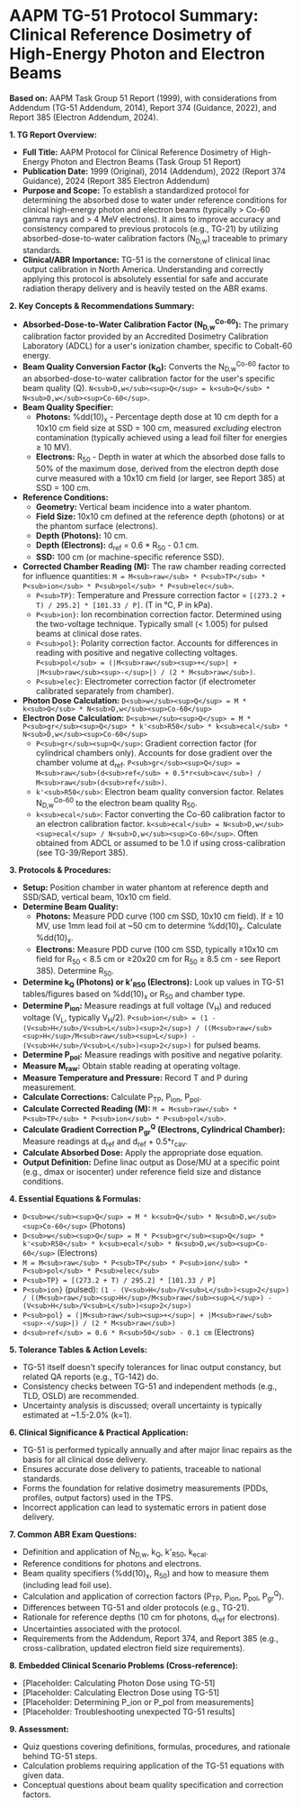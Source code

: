 # AAPM TG-51 Protocol Summary: Clinical Reference Dosimetry of High-Energy Photon and Electron Beams

**Based on:** AAPM Task Group 51 Report (1999), with considerations from Addendum (TG-51 Addendum, 2014), Report 374 (Guidance, 2022), and Report 385 (Electron Addendum, 2024).

**1. TG Report Overview:**

*   **Full Title:** AAPM Protocol for Clinical Reference Dosimetry of High-Energy Photon and Electron Beams (Task Group 51 Report)
*   **Publication Date:** 1999 (Original), 2014 (Addendum), 2022 (Report 374 Guidance), 2024 (Report 385 Electron Addendum)
*   **Purpose and Scope:** To establish a standardized protocol for determining the absorbed dose to water under reference conditions for clinical high-energy photon and electron beams (typically > Co-60 gamma rays and > 4 MeV electrons). It aims to improve accuracy and consistency compared to previous protocols (e.g., TG-21) by utilizing absorbed-dose-to-water calibration factors (N<sub>D,w</sub>) traceable to primary standards.
*   **Clinical/ABR Importance:** TG-51 is the cornerstone of clinical linac output calibration in North America. Understanding and correctly applying this protocol is absolutely essential for safe and accurate radiation therapy delivery and is heavily tested on the ABR exams.

**2. Key Concepts & Recommendations Summary:**

*   **Absorbed-Dose-to-Water Calibration Factor (N<sub>D,w</sub><sup>Co-60</sup>):** The primary calibration factor provided by an Accredited Dosimetry Calibration Laboratory (ADCL) for a user's ionization chamber, specific to Cobalt-60 energy.
*   **Beam Quality Conversion Factor (k<sub>Q</sub>):** Converts the N<sub>D,w</sub><sup>Co-60</sup> factor to an absorbed-dose-to-water calibration factor for the user's specific beam quality (Q). `N<sub>D,w</sub><sup>Q</sup> = k<sub>Q</sub> * N<sub>D,w</sub><sup>Co-60</sup>`.
*   **Beam Quality Specifier:**
    *   **Photons:** %dd(10)<sub>x</sub> - Percentage depth dose at 10 cm depth for a 10x10 cm field size at SSD = 100 cm, measured *excluding* electron contamination (typically achieved using a lead foil filter for energies ≥ 10 MV).
    *   **Electrons:** R<sub>50</sub> - Depth in water at which the absorbed dose falls to 50% of the maximum dose, derived from the electron depth dose curve measured with a 10x10 cm field (or larger, see Report 385) at SSD = 100 cm.
*   **Reference Conditions:**
    *   **Geometry:** Vertical beam incidence into a water phantom.
    *   **Field Size:** 10x10 cm defined at the reference depth (photons) or at the phantom surface (electrons).
    *   **Depth (Photons):** 10 cm.
    *   **Depth (Electrons):** d<sub>ref</sub> = 0.6 * R<sub>50</sub> - 0.1 cm.
    *   **SSD:** 100 cm (or machine-specific reference SSD).
*   **Corrected Chamber Reading (M):** The raw chamber reading corrected for influence quantities: `M = M<sub>raw</sub> * P<sub>TP</sub> * P<sub>ion</sub> * P<sub>pol</sub> * P<sub>elec</sub>`.
    *   `P<sub>TP}`: Temperature and Pressure correction factor = `[(273.2 + T) / 295.2] * [101.33 / P]`. (T in °C, P in kPa).
    *   `P<sub>ion}`: Ion recombination correction factor. Determined using the two-voltage technique. Typically small (< 1.005) for pulsed beams at clinical dose rates.
    *   `P<sub>pol}`: Polarity correction factor. Accounts for differences in reading with positive and negative collecting voltages. `P<sub>pol</sub> = (|M<sub>raw</sub><sup>+</sup>| + |M<sub>raw</sub><sup>-</sup>|) / (2 * M<sub>raw</sub>)`.
    *   `P<sub>elec}`: Electrometer correction factor (if electrometer calibrated separately from chamber).
*   **Photon Dose Calculation:** `D<sub>w</sub><sup>Q</sup> = M * k<sub>Q</sub> * N<sub>D,w</sub><sup>Co-60</sup>`
*   **Electron Dose Calculation:** `D<sub>w</sub><sup>Q</sup> = M * P<sub>gr</sub><sup>Q</sup> * k'<sub>R50</sub> * k<sub>ecal</sub> * N<sub>D,w</sub><sup>Co-60</sup>`
    *   `P<sub>gr</sub><sup>Q</sup>`: Gradient correction factor (for cylindrical chambers only). Accounts for dose gradient over the chamber volume at d<sub>ref</sub>. `P<sub>gr</sub><sup>Q</sup> = M<sub>raw</sub>(d<sub>ref</sub> + 0.5*r<sub>cav</sub>) / M<sub>raw</sub>(d<sub>ref</sub>)`.
    *   `k'<sub>R50</sub>`: Electron beam quality conversion factor. Relates N<sub>D,w</sub><sup>Co-60</sup> to the electron beam quality R<sub>50</sub>.
    *   `k<sub>ecal</sub>`: Factor converting the Co-60 calibration factor to an electron calibration factor. `k<sub>ecal</sub> = N<sub>D,w</sub><sup>ecal</sup> / N<sub>D,w</sub><sup>Co-60</sup>`. Often obtained from ADCL or assumed to be 1.0 if using cross-calibration (see TG-39/Report 385).

**3. Protocols & Procedures:**

*   **Setup:** Position chamber in water phantom at reference depth and SSD/SAD, vertical beam, 10x10 cm field.
*   **Determine Beam Quality:**
    *   **Photons:** Measure PDD curve (100 cm SSD, 10x10 cm field). If ≥ 10 MV, use 1mm lead foil at ~50 cm to determine %dd(10)<sub>x</sub>. Calculate %dd(10)<sub>x</sub>.
    *   **Electrons:** Measure PDD curve (100 cm SSD, typically ≥10x10 cm field for R<sub>50</sub> < 8.5 cm or ≥20x20 cm for R<sub>50</sub> ≥ 8.5 cm - see Report 385). Determine R<sub>50</sub>.
*   **Determine k<sub>Q</sub> (Photons) or k'<sub>R50</sub> (Electrons):** Look up values in TG-51 tables/figures based on %dd(10)<sub>x</sub> or R<sub>50</sub> and chamber type.
*   **Determine P<sub>ion</sub>:** Measure readings at full voltage (V<sub>H</sub>) and reduced voltage (V<sub>L</sub>, typically V<sub>H</sub>/2). `P<sub>ion</sub> = (1 - (V<sub>H</sub>/V<sub>L</sub>)<sup>2</sup>) / ((M<sub>raw</sub><sup>H</sup>/M<sub>raw</sub><sup>L</sup>) - (V<sub>H</sub>/V<sub>L</sub>)<sup>2</sup>)` for pulsed beams.
*   **Determine P<sub>pol</sub>:** Measure readings with positive and negative polarity.
*   **Measure M<sub>raw</sub>:** Obtain stable reading at operating voltage.
*   **Measure Temperature and Pressure:** Record T and P during measurement.
*   **Calculate Corrections:** Calculate P<sub>TP</sub>, P<sub>ion</sub>, P<sub>pol</sub>.
*   **Calculate Corrected Reading (M):** `M = M<sub>raw</sub> * P<sub>TP</sub> * P<sub>ion</sub> * P<sub>pol</sub>`.
*   **Calculate Gradient Correction P<sub>gr</sub><sup>Q</sup> (Electrons, Cylindrical Chamber):** Measure readings at d<sub>ref</sub> and d<sub>ref</sub> + 0.5*r<sub>cav</sub>.
*   **Calculate Absorbed Dose:** Apply the appropriate dose equation.
*   **Output Definition:** Define linac output as Dose/MU at a specific point (e.g., dmax or isocenter) under reference field size and distance conditions.

**4. Essential Equations & Formulas:**

*   `D<sub>w</sub><sup>Q</sup> = M * k<sub>Q</sub> * N<sub>D,w</sub><sup>Co-60</sup>` (Photons)
*   `D<sub>w</sub><sup>Q</sup> = M * P<sub>gr</sub><sup>Q</sup> * k'<sub>R50</sub> * k<sub>ecal</sub> * N<sub>D,w</sub><sup>Co-60</sup>` (Electrons)
*   `M = M<sub>raw</sub> * P<sub>TP</sub> * P<sub>ion</sub> * P<sub>pol</sub> * P<sub>elec</sub>`
*   `P<sub>TP} = [(273.2 + T) / 295.2] * [101.33 / P]`
*   `P<sub>ion}` (pulsed): `(1 - (V<sub>H</sub>/V<sub>L</sub>)<sup>2</sup>) / ((M<sub>raw</sub><sup>H</sup>/M<sub>raw</sub><sup>L</sup>) - (V<sub>H</sub>/V<sub>L</sub>)<sup>2</sup>)`
*   `P<sub>pol} = (|M<sub>raw</sub><sup>+</sup>| + |M<sub>raw</sub><sup>-</sup>|) / (2 * M<sub>raw</sub>)`
*   `d<sub>ref</sub> = 0.6 * R<sub>50</sub> - 0.1 cm` (Electrons)

**5. Tolerance Tables & Action Levels:**

*   TG-51 itself doesn't specify tolerances for linac output constancy, but related QA reports (e.g., TG-142) do.
*   Consistency checks between TG-51 and independent methods (e.g., TLD, OSLD) are recommended.
*   Uncertainty analysis is discussed; overall uncertainty is typically estimated at ~1.5-2.0% (k=1).

**6. Clinical Significance & Practical Application:**

*   TG-51 is performed typically annually and after major linac repairs as the basis for all clinical dose delivery.
*   Ensures accurate dose delivery to patients, traceable to national standards.
*   Forms the foundation for relative dosimetry measurements (PDDs, profiles, output factors) used in the TPS.
*   Incorrect application can lead to systematic errors in patient dose delivery.

**7. Common ABR Exam Questions:**

*   Definition and application of N<sub>D,w</sub>, k<sub>Q</sub>, k'<sub>R50</sub>, k<sub>ecal</sub>.
*   Reference conditions for photons and electrons.
*   Beam quality specifiers (%dd(10)<sub>x</sub>, R<sub>50</sub>) and how to measure them (including lead foil use).
*   Calculation and application of correction factors (P<sub>TP</sub>, P<sub>ion</sub>, P<sub>pol</sub>, P<sub>gr</sub><sup>Q</sup>).
*   Differences between TG-51 and older protocols (e.g., TG-21).
*   Rationale for reference depths (10 cm for photons, d<sub>ref</sub> for electrons).
*   Uncertainties associated with the protocol.
*   Requirements from the Addendum, Report 374, and Report 385 (e.g., cross-calibration, updated electron field size requirements).

**8. Embedded Clinical Scenario Problems (Cross-reference):**

*   [Placeholder: Calculating Photon Dose using TG-51]
*   [Placeholder: Calculating Electron Dose using TG-51]
*   [Placeholder: Determining P_ion or P_pol from measurements]
*   [Placeholder: Troubleshooting unexpected TG-51 results]

**9. Assessment:**

*   Quiz questions covering definitions, formulas, procedures, and rationale behind TG-51 steps.
*   Calculation problems requiring application of the TG-51 equations with given data.
*   Conceptual questions about beam quality specification and correction factors.

